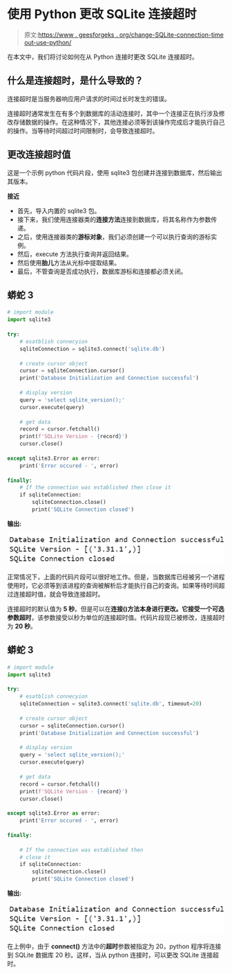 # 使用 Python 更改 SQLite 连接超时

> 原文:[https://www . geesforgeks . org/change-SQLite-connection-time out-use-python/](https://www.geeksforgeeks.org/change-sqlite-connection-timeout-using-python/)

在本文中，我们将讨论如何在从 Python 连接时更改 SQLite 连接超时。

## 什么是连接超时，是什么导致的？

连接超时是当服务器响应用户请求的时间过长时发生的错误。

连接超时通常发生在有多个到数据库的活动连接时，其中一个连接正在执行涉及修改存储数据的操作。在这种情况下，其他连接必须等到该操作完成后才能执行自己的操作。当等待时间超过时间限制时，会导致连接超时。

## 更改连接超时值

这是一个示例 python 代码片段，使用 sqlite3 包创建并连接到数据库，然后输出其版本。

**接近**

*   首先，导入内置的 sqlite3 包。
*   接下来，我们使用连接器类的**连接方法**连接到数据库，将其名称作为参数传递。
*   之后，使用连接器类的**游标对象**，我们必须创建一个可以执行查询的游标实例。
*   然后，execute 方法执行查询并返回结果。
*   然后使用**胎儿**方法从光标中提取结果。
*   最后，不管查询是否成功执行，数据库游标和连接都必须关闭。

## 蟒蛇 3

```py
# import module
import sqlite3

try:
    # esatblish connecyion
    sqliteConnection = sqlite3.connect('sqlite.db')

    # create cursor object
    cursor = sqliteConnection.cursor()
    print('Database Initialization and Connection successful')

    # display version
    query = 'select sqlite_version();'
    cursor.execute(query)

    # get data
    record = cursor.fetchall()
    print(f'SQLite Version - {record}')
    cursor.close()

except sqlite3.Error as error:
    print('Error occured - ', error)

finally:
    # If the connection was established then close it
    if sqliteConnection:
        sqliteConnection.close()
        print('SQLite Connection closed')
```

**输出:**

![](img/74758ffa567ad648f37f2987555ef722.png)

正常情况下，上面的代码片段可以很好地工作。但是，当数据库已经被另一个进程使用时，它必须等到该进程的查询被解析后才能执行自己的查询。如果等待时间超过连接超时值，就会导致连接超时。

连接超时的默认值为 **5 秒**。但是可以在**连接()**方法本身进行更改。它接受一个可选参数**超时**，该参数接受以秒为单位的连接超时值。代码片段现已被修改，连接超时为 **20 秒**。

## 蟒蛇 3

```py
# import module
import sqlite3

try:
    # esatblish connecyion
    sqliteConnection = sqlite3.connect('sqlite.db', timeout=20)

    # create cursor object
    cursor = sqliteConnection.cursor()
    print('Database Initialization and Connection successful')

    # display version
    query = 'select sqlite_version();'
    cursor.execute(query)

    # get data
    record = cursor.fetchall()
    print(f'SQLite Version - {record}')
    cursor.close()

except sqlite3.Error as error:
    print('Error occured - ', error)

finally:

    # If the connection was established then
    # close it
    if sqliteConnection:
        sqliteConnection.close()
        print('SQLite Connection closed')
```

**输出:**

![](img/74758ffa567ad648f37f2987555ef722.png)

在上例中，由于 **connect()** 方法中的**超时**参数被指定为 20，python 程序将连接到 SQLite 数据库 20 秒。这样，当从 python 连接时，可以更改 SQLite 连接超时。